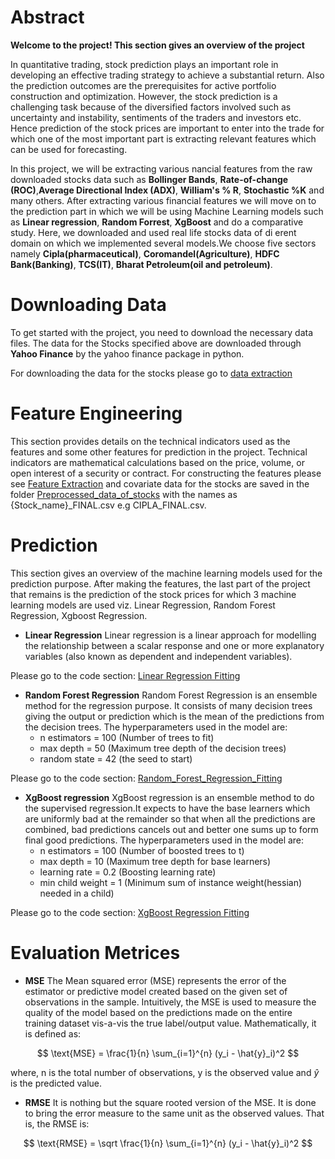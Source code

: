 # **Abstract**
**Welcome to the project!  This section gives an overview of the project**

 In quantitative trading, stock prediction plays an important role in developing an effective trading strategy to achieve a substantial return. Also the prediction outcomes are the prerequisites for active portfolio construction and optimization. However, the stock prediction is a challenging task because of the diversified factors involved such as uncertainty and instability, sentiments of the traders and investors etc. Hence prediction of the stock prices are important to enter into the trade for which one of the most important part is extracting relevant features which can be used for forecasting. 
 
 In this project, we will be extracting various nancial features from the raw downloaded stocks data such as **Bollinger Bands**, **Rate-of-change (ROC)**,**Average Directional Index (ADX)**, **William's % R**, **Stochastic %K** and many others. After extracting various financial features we will move on to the prediction part in which we will be using Machine Learning models such as  **Linear regression**, **Random Forrest**, **XgBoost** and do a comparative study.
 Here, we downloaded and used real life stocks data of di erent domain on which we implemented several models.We choose five sectors namely **Cipla(pharmaceutical)**, **Coromandel(Agriculture)**, **HDFC Bank(Banking)**, **TCS(IT)**, **Bharat Petroleum(oil and petroleum)**.


 # **Downloading Data**
 To get started with the project, you need to download the necessary data files. The data for the Stocks specified above are downloaded through **Yahoo Finance** by the yahoo finance package in python. 
 
 For downloading the data for the stocks please go to [data extraction](https://github.com/srirup11/Prediction_of_multiple_stock_prices_using_features_from_technical_indicators/blob/main/codes/data%20extraction.ipynb)

 # **Feature Engineering**
 This section provides details on the technical indicators used as the features and some other features for prediction in the project. Technical indicators are mathematical calculations based on the price, volume, or open interest of a security or contract. For constructing the features please see [Feature Extraction](https://github.com/srirup11/Prediction_of_multiple_stock_prices_using_features_from_technical_indicators/blob/main/codes/Feature%20Extraction.ipynb) and covariate data for the stocks are saved in the folder [Preprocessed_data_of_stocks](https://github.com/srirup11/Prediction_of_multiple_stock_prices_using_features_from_technical_indicators/tree/main/Preprocessed_data_of_stocks) with the names as {Stock_name}_FINAL.csv e.g CIPLA_FINAL.csv.

# **Prediction**
This section gives an overview of the machine learning models used for the prediction purpose. After making the features, the last part of the project that remains is the prediction of the stock prices for which 3 machine learning models are used viz. Linear Regression, Random Forest Regression, Xgboost Regression.
* **Linear Regression**
 Linear regression is a linear approach for modelling the relationship between a scalar response and one or more explanatory variables (also known as dependent and independent variables).

Please go to the code section: [Linear Regression Fitting](https://github.com/srirup11/Prediction_of_multiple_stock_prices_using_features_from_technical_indicators/blob/main/codes/Linear%20Regression%20Fitting.ipynb) 

* **Random Forest Regression**
  Random Forest Regression is an ensemble method for the regression purpose. It consists of many decision trees giving the output or prediction which is the mean of the predictions from the decision trees. The hyperparameters used in the model are:
  - n estimators = 100 (Number of trees to fit)
  - max depth = 50 (Maximum tree depth of the decision trees)
  - random state = 42 (the seed to start)
 
Please go to the code section: [Random_Forest_Regression_Fitting](https://github.com/srirup11/Prediction_of_multiple_stock_prices_using_features_from_technical_indicators/blob/main/codes/Random_Forest_Regression_Fitting.ipynb)

* **XgBoost regression**
   XgBoost regression is an ensemble method to do the supervised regression.It expects to have the base learners which are uniformly bad at the remainder so that when all the predictions are combined, bad predictions cancels out and better one sums up to form final good predictions. The hyperparameters used in the model are:
  - n estimators = 100 (Number of boosted trees to t)
  - max depth = 10 (Maximum tree depth for base learners)
  - learning rate = 0.2 (Boosting learning rate)
  - min child weight = 1 (Minimum sum of instance weight(hessian) needed in a child)

Please go to the code section: [XgBoost Regression Fitting](https://github.com/srirup11/Prediction_of_multiple_stock_prices_using_features_from_technical_indicators/blob/main/codes/XgBoost%20Regression%20Fitting.ipynb)


# **Evaluation Metrices**

* **MSE**
 The Mean squared error (MSE) represents the error of the estimator or predictive model created based on the given set of observations in the sample. Intuitively, the MSE is used to measure the quality of the model based on the predictions made on the entire training dataset vis-a-vis the true label/output value. Mathematically, it is defined as:
 
$$
\text{MSE} = \frac{1}{n} \sum_{i=1}^{n} (y_i - \hat{y}_i)^2
$$

where, n is the total number of observations, y is the observed value and $\hat{y}$ is the predicted value. 

* **RMSE**
  It is nothing but the square rooted version of the MSE. It is done to bring the error measure to the same unit as the observed values. That is, the RMSE is:

$$
\text{RMSE} = \sqrt \frac{1}{n} \sum_{i=1}^{n} (y_i - \hat{y}_i)^2
$$

